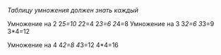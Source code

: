 *Таблицу умножения должен знать каждый*

Умножение на 2
2*5=10
2*2=4
2*3=6
2*4=8
Умножение на 3
3*2=6
3*3=9
3*4=12

Умножение на 4
4*2=8
4*3=12
4*4=16

